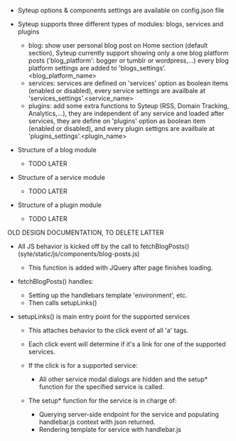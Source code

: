 - Syteup options & components settings are available on config.json file
- Syteup supports three different types of modules: blogs, services and plugins
    - blog: show user personal blog post on Home section (default section),
      Syteup currently support showing only a one blog platform posts ('blog_platform': bogger or tumblr or wordpress,...)
      every blog platform settings are added to 'blogs_settings'.<blog_platform_name>
    - services: services are defined on 'services' option as boolean items
      (enabled or disabled), every service settings are availbale at 'services_settings'.<service_name>
    - plugins: add some extra functions to Syteup (RSS, Domain Tracking,
      Analytics,...), they are independent of any service and loaded after services, they are define on 'plugins' option as boolean item (enabled or disabled), and every plugin settigns are availbale at 'plugins_settings'.<plugin_name>

- Structure of a blog module
    - TODO LATER
- Structure of a service module
    - TODO LATER
- Structure of a plugin module
    - TODO LATER

OLD DESIGN DOCUMENTATION, TO DELETE LATTER

- All JS behavior is kicked off by the call to fetchBlogPosts() (syte/static/js/components/blog-posts.js)

    - This function is added with JQuery after page finishes loading.

- fetchBlogPosts() handles:

    - Setting up the handlebars template 'environment', etc.
    - Then calls setupLinks()

- setupLinks() is main entry point for the supported services

    - This attaches behavior to the click event of all 'a' tags.
    - Each click event will determine if it's a link for one of the supported
      services.
    - If the click is for a supported service:

        - All other service modal dialogs are hidden and the setup* function
            for the specified service is called.

    - The setup* function for the service is in charge of:

        - Querying server-side endpoint for the service and populating
            handlebar.js context with json returned.
        - Rendering template for service with handlebar.js

